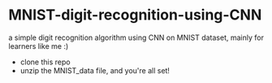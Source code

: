 
# MNIST-digit-recognition-using-CNN
a simple digit recognition algorithm using CNN on MNIST dataset, mainly for learners like me :)
- clone this repo
- unzip the MNIST_data file, and you're all set!

